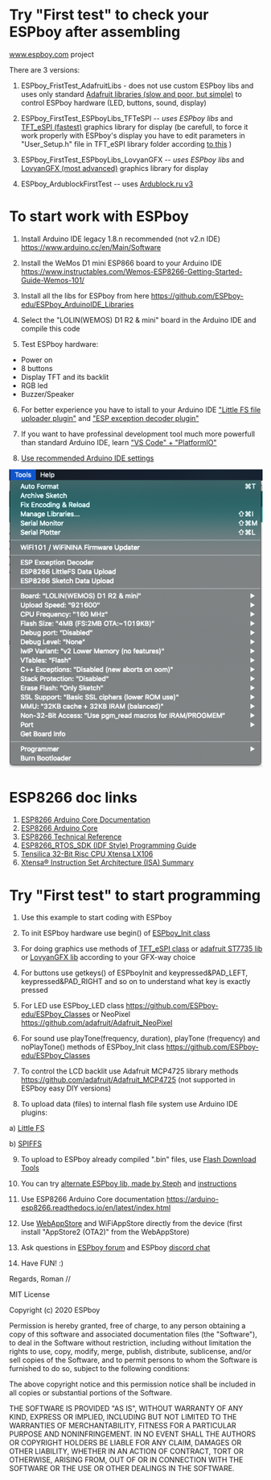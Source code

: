 # Try "First test" to check your ESPboy after assembling
www.espboy.com project

There are 3 versions:

1. ESPboy_FristTest_AdafruitLibs - does not use custom ESPboy libs and uses only standard [Adafruit libraries (slow and poor, but simple)](https://github.com/adafruit/Adafruit-ST7735-Library) to control ESPboy hardware (LED, buttons, sound, display)

2. ESPboy_FirstTest_ESPboyLibs_TFTeSPI -- *uses ESPboy libs* and [TFT_eSPI (fastest)](https://github.com/Bodmer/TFT_eSPI?ysclid=ln67tav62z348840877) graphics library for display (be carefull, to force it work properly with ESPboy's display you have to edit parameters in "User_Setup.h" file in TFT_eSPI library folder according [to this](https://github.com/ESPboy-edu/ESPboy_ArduinoIDE_Libraries/blob/master/TFT_eSPI-master/User_Setup.h) )

3. ESPboy_FirstTest_ESPboyLibs_LovyanGFX -- *uses ESPboy libs* and [LovyanGFX (most advanced)](https://github.com/lovyan03/LovyanGFX) graphics library for display

4. ESPboy_ArdublockFirstTest -- uses [Ardublock.ru v3](http://ardublock.ru/3/)

# To start work with ESPboy

1. Install Arduino IDE legacy 1.8.n recommended (not v2.n IDE) https://www.arduino.cc/en/Main/Software

2. Install the WeMos D1 mini ESP866 board to your Arduino IDE https://www.instructables.com/Wemos-ESP8266-Getting-Started-Guide-Wemos-101/

3. Install all the libs for ESPboy from here https://github.com/ESPboy-edu/ESPboy_ArduinoIDE_Libraries

4. Select the "LOLIN(WEMOS) D1 R2 & mini" board in the Arduino IDE and compile this code

5. Test ESPboy hardware:
- Power on
- 8 buttons
- Display TFT and its backlit
- RGB led
- Buzzer/Speaker

6. For better experience you have to istall to your Arduino IDE ["Little FS file uploader plugin"](https://github.com/earlephilhower/arduino-esp8266littlefs-plugin) and ["ESP exception decoder plugin"](https://github.com/me-no-dev/EspExceptionDecoder)

7. If you want to have professinal development tool much more powerfull than standard Arduino IDE, learn ["VS Code" + "PlatformIO"](https://circuitsgeek.com/guides-and-how-to/programming-esp8266-using-vs-code-and-platformio/)

8. [Use recommended Arduino IDE settings](https://github.com/ESPboy-edu/ESPboy_FirstTest/blob/master/settings.png)

![Arduino IDE settings](settings.png)


# ESP8266 doc links

1. [ESP8266 Arduino Core Documentation](https://arduino-esp8266.readthedocs.io/_/downloads/en/latest/pdf/)
2. [ESP8266 Arduino Core](https://arduino-esp8266.readthedocs.io/en/stable/ideoptions.html)
3. [ESP8266 Technical Reference](https://www.espressif.com/sites/default/files/documentation/esp8266-technical_reference_en.pdf)
4. [ESP8266_RTOS_SDK (IDF Style) Programming Guide](https://docs.espressif.com/projects/esp8266-rtos-sdk/en/latest/get-started/index.html)
5. [Tensilica 32-Bit Risc CPU Xtensa LX106](https://softwareg.com.au/blogs/computer-hardware/tensilica-32-bit-risc-cpu-xtensa-lx106)
6. [Xtensa® Instruction Set Architecture (ISA) Summary](chrome-extension://oemmndcbldboiebfnladdacbdfmadadm/https://www.cadence.com/content/dam/cadence-www/global/en_US/documents/tools/silicon-solutions/compute-ip/isa-summary.pdf)



# Try "First test" to start programming

1. Use this example to start coding with ESPboy

2. To init ESPboy hardware use begin() of [ESPboy_Init class](https://github.com/ESPboy-edu/ESPboy_Classes)

3. For doing graphics use methods of [TFT_eSPI class](https://github.com/Bodmer/TFT_eSPI) or [adafruit ST7735 lib](https://github.com/adafruit/Adafruit-ST7735-Library) or [LovyanGFX lib](https://github.com/lovyan03/LovyanGFX) according to your GFX-way choice

4. For buttons use getkeys() of ESPboyInit and keypressed&PAD_LEFT, keypressed&PAD_RIGHT and so on to understand what key is exactly pressed

5. For LED use ESPboy_LED class https://github.com/ESPboy-edu/ESPboy_Classes or NeoPixel https://github.com/adafruit/Adafruit_NeoPixel

6. For sound use playTone(frequency, duration), playTone (frequency) and noPlayTone() methods of ESPboy_Init class https://github.com/ESPboy-edu/ESPboy_Classes 

7. To control the LCD backlit use Adafruit MCP4725 library methods https://github.com/adafruit/Adafruit_MCP4725 (not supported in ESPboy easy DIY versions)

8. To upload data (files) to internal flash file system use Arduino IDE plugins: 

a) [Little FS](https://github.com/earlephilhower/arduino-esp8266littlefs-plugin)

b) [SPIFFS](https://github.com/esp8266/arduino-esp8266fs-plugin)

9. To upload to ESPboy already compiled ".bin" files, use [Flash Download Tools](https://github.com/SequoiaSan/Guide-How-To-Upload-bin-to-ESP8266-ESP32)

10. You can try [alternate ESPboy lib, made by Steph](https://www.arduino.cc/reference/en/libraries/espboy/) and [instructions](https://m1cr0lab-espboy.github.io/ESPboy)

11. Use ESP8266 Arduino Core documentation https://arduino-esp8266.readthedocs.io/en/latest/index.html

12. Use [WebAppStore](https://espboy.m1cr0lab.com/demo/appstore/) and WiFiAppStore directly from the device (first install "AppStore2 (OTA2)" from the WebAppStore)

13. Ask questions in [ESPboy forum](https://community.arduboy.com) and ESPboy [discord chat](https://discord.gg/kMWhY2x)

14. Have FUN! :)

Regards,
Roman
//


MIT License

Copyright (c) 2020 ESPboy

Permission is hereby granted, free of charge, to any person obtaining a copy
of this software and associated documentation files (the "Software"), to deal
in the Software without restriction, including without limitation the rights
to use, copy, modify, merge, publish, distribute, sublicense, and/or sell
copies of the Software, and to permit persons to whom the Software is
furnished to do so, subject to the following conditions:

The above copyright notice and this permission notice shall be included in all
copies or substantial portions of the Software.

THE SOFTWARE IS PROVIDED "AS IS", WITHOUT WARRANTY OF ANY KIND, EXPRESS OR
IMPLIED, INCLUDING BUT NOT LIMITED TO THE WARRANTIES OF MERCHANTABILITY,
FITNESS FOR A PARTICULAR PURPOSE AND NONINFRINGEMENT. IN NO EVENT SHALL THE
AUTHORS OR COPYRIGHT HOLDERS BE LIABLE FOR ANY CLAIM, DAMAGES OR OTHER
LIABILITY, WHETHER IN AN ACTION OF CONTRACT, TORT OR OTHERWISE, ARISING FROM,
OUT OF OR IN CONNECTION WITH THE SOFTWARE OR THE USE OR OTHER DEALINGS IN THE
SOFTWARE.
